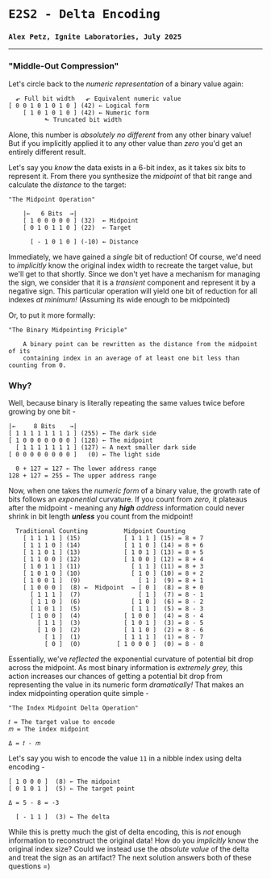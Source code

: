 # `E2S2 - Delta Encoding`
### `Alex Petz, Ignite Laboratories, July 2025`

---

### "Middle-Out Compression"
Let's circle back to the _numeric representation_ of a binary value again:

      ⬐ Full bit width   ⬐ Equivalent numeric value
    [ 0 0 1 0 1 0 1 0 ] (42) ← Logical form
        [ 1 0 1 0 1 0 ] (42) ← Numeric form
              ⬑ Truncated bit width

Alone, this number is _absolutely no different_ from any other binary value!  But if you implicitly
applied it to any other value than _zero_ you'd get an entirely different result.

Let's say you _know_ the data exists in a 6-bit index, as it takes six bits to represent it.  From there
you synthesize the _midpoint_ of that bit range and calculate the _distance_ to the target:

    "The Midpoint Operation"

        |←   6 Bits  →|
        [ 1 0 0 0 0 0 ] (32)  ← Midpoint
        [ 0 1 0 1 1 0 ] (22)  ← Target
    
          [ - 1 0 1 0 ] (-10) ← Distance

Immediately, we have gained a _single_ bit of reduction!  Of course, we'd need to _implicitly_ know
the original index width to recreate the target value, but we'll get to that shortly.  Since we don't
yet have a mechanism for managing the sign, we consider that it is a *transient* component and represent
it by a negative sign.  This particular operation will yield one bit of reduction for all indexes
_at minimum!_  (Assuming its wide enough to be midpointed)

Or, to put it more formally:

    "The Binary Midpointing Priciple"

        A binary point can be rewritten as the distance from the midpoint of its 
        containing index in an average of at least one bit less than counting from 0.

### Why?
Well, because binary is literally repeating the same values twice before growing by one bit -

    |←     8 Bits    →|
    [ 1 1 1 1 1 1 1 1 ] (255) ← The dark side
    [ 1 0 0 0 0 0 0 0 ] (128) ← The midpoint
      [ 1 1 1 1 1 1 1 ] (127) ← A next smaller dark side
    [ 0 0 0 0 0 0 0 0 ]   (0) ← The light side

      0 + 127 = 127 ← The lower address range
    128 + 127 = 255 ← The upper address range

Now, when one takes the _numeric form_ of a binary value, the growth rate of bits follows an _exponential_
curvature. If you count from _zero,_ it plateaus after the midpoint - meaning any _**high** address_ information 
could never shrink in bit length **_unless_** you count from the midpoint!

      Traditional Counting          Midpoint Counting
        [ 1 1 1 1 ] (15)            [ 1 1 1 ] (15) = 8 + 7
        [ 1 1 1 0 ] (14)            [ 1 1 0 ] (14) = 8 + 6
        [ 1 1 0 1 ] (13)            [ 1 0 1 ] (13) = 8 + 5
        [ 1 1 0 0 ] (12)            [ 1 0 0 ] (12) = 8 + 4
        [ 1 0 1 1 ] (11)              [ 1 1 ] (11) = 8 + 3
        [ 1 0 1 0 ] (10)              [ 1 0 ] (10) = 8 + 2
        [ 1 0 0 1 ]  (9)                [ 1 ]  (9) = 8 + 1
        [ 1 0 0 0 ]  (8) ←  Midpoint  → [ 0 ]  (8) = 8 + 0
          [ 1 1 1 ]  (7)                [ 1 ]  (7) = 8 - 1
          [ 1 1 0 ]  (6)              [ 1 0 ]  (6) = 8 - 2
          [ 1 0 1 ]  (5)              [ 1 1 ]  (5) = 8 - 3
          [ 1 0 0 ]  (4)            [ 1 0 0 ]  (4) = 8 - 4
            [ 1 1 ]  (3)            [ 1 0 1 ]  (3) = 8 - 5
            [ 1 0 ]  (2)            [ 1 1 0 ]  (2) = 8 - 6
              [ 1 ]  (1)            [ 1 1 1 ]  (1) = 8 - 7
              [ 0 ]  (0)          [ 1 0 0 0 ]  (0) = 8 - 8

Essentially, we've _reflected_ the exponential curvature of potential bit drop across the midpoint.  As most
binary information is _extremely grey,_ this action increases our chances of getting a potential bit drop 
from representing the value in its numeric form _dramatically!_  That makes an index midpointing operation
quite simple -

    "The Index Midpoint Delta Operation"
    
    𝑡 = The target value to encode
    𝑚 = The index midpoint

    Δ = 𝑡 - 𝑚  

Let's say you wish to encode the value `11` in a nibble index using delta encoding -

    [ 1 0 0 0 ]  (8) ← The midpoint
    [ 0 1 0 1 ]  (5) ← The target point

    Δ = 5 - 8 = -3

      [ - 1 1 ]  (3) ← The delta

While this is pretty much the gist of delta encoding, this is _not_ enough information to reconstruct the original
data!  How do you _implicitly_ know the original index size?  Could we instead use the _absolute value_ of the delta
and treat the sign as an artifact?  The next solution answers both of these questions =)